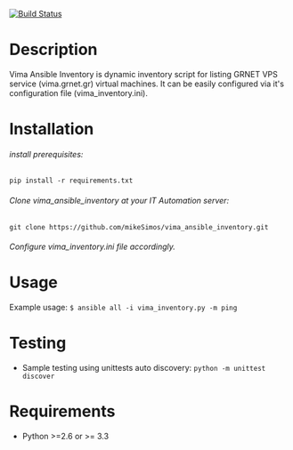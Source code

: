 [![Build Status](https://travis-ci.org/mikeSimos/vima_ansible_inventory.svg?branch=master)](https://travis-ci.org/mikeSimos/vima_ansible_inventory)
# Description
Vima Ansible Inventory is dynamic inventory script for listing GRNET VPS
service (vima.grnet.gr) virtual machines. It can be easily configured via
it's configuration file (vima_inventory.ini).

# Installation

###### install prerequisites:
``
pip install -r requirements.txt
``

###### Clone vima_ansible_inventory at your IT Automation server:
``git clone https://github.com/mikeSimos/vima_ansible_inventory.git``

###### Configure vima_inventory.ini file accordingly.
#


# Usage
Example usage:
``
$ ansible all -i vima_inventory.py -m ping
``
# Testing
* Sample testing using unittests auto discovery:
``
python -m unittest discover
``
# Requirements
* Python >=2.6 or >= 3.3
